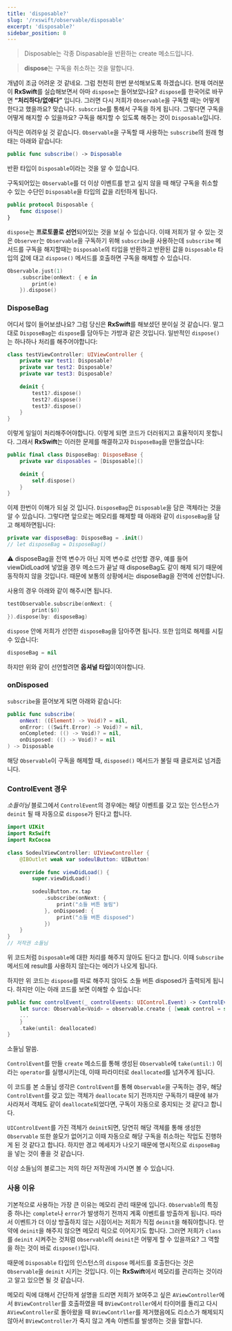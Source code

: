 ```yaml
---
title: 'disposable?'
slug: '/rxswift/observable/disposable'
excerpt: 'disposable?'
sidebar_position: 8
---
```

> Disposable는 각종 Dispasable을 반환하는 create 메소드입니다.
> 

> **dispose**는 구독을 취소하는 것을 말합니다.
> 

개념이 조금 어려운 것 같네요. 그럼 천천히 한번 분석해보도록 하겠습니다. 현재 여러분이 **RxSwift**를 실습해보면서 아마 `dispose`는 들어보았나요? `dispose`를 한국어로 바꾸면 **“처리하다/없애다”** 입니다. 그러면 다시 저희가 `Observable`을 구독할 때는 어떻게 한다고 했을까요? 맞습니다. `subscribe`를 통해서 구독을 하게 됩니다. 그렇다면 구독을 어떻게 해지할 수 있을까요? 구독을 해지할 수 있도록 해주는 것이 `Disposable`입니다.

아직은 여려우실 것 같습니다. `Observable`을 구독할 때 사용하는 `subscribe`의 원래 형태는 아래와 같습니다:

```swift
public func subscribe() -> Disposable
```

반환 타입이 `Disposable`이라는 것을 알 수 있습니다.

구독되어있는 `Observable`를 더 이상 이벤트를 받고 싶지 않을 때 해당 구독을 취소할 수 있는 수단인 `Disposable`을 타입의 값을 리턴하게 됩니다.

```swift
public protocol Disposable {
	func dispose()
}
```

`dispose`는 **프로토콜로 선언**되어있는 것을 보실 수 있습니다. 이때 저희가 알 수 있는 것은 `Observer`는 `Observable`을 구독하기 위해 `subscribe`을 사용하는데 `subscribe` 메서드를 구독을 해지할때는 `Disposable`의 타입을 반환하고 반환된 값을 `Disposable` 타입의 값에 대고 `dispose()` 메서드를 호출하면 구독을 해제할 수 있습니다.

```swift
Observable.just(1)
    .subscribe(onNext: { e in
        print(e)
    }).dispose()
```

### DisposeBag

어디서 많이 들어보셨나요? 그럼 당신은 **RxSwift**를 해보셨던 분이실 것 같습니다. 말그대로 `DisposeBag`는 `dispose`를 담아두는 가방과 같은 것입니다. 일반적인 `dispose()`는 하나하나 처리를 해주어야합니다:

```swift
class testViewController: UIViewController {
	private var test1: Disposable?
	private var test2: Disposable?
	private var test3: Disposable?
	
	deinit {
		test1?.dispose()
		test2?.dispose()
		test3?.dispose()
	}
}
```

이렇게 일일이 처리해주어야합니다. 이렇게 되면 코드가 더러워지고 효율적이지 못합니다. 그래서 **RxSwift**는 이러한 문제를 해결하고자 `DisposeBag`을 만들었습니다:

```swift
public final class DisposeBag: DisposeBase {
	private var disposables = [Disposable]()
	
	deinit {
		self.dispose()
	}
}
```

이제 한번이 이해가 되실 것 입니다. `DisposeBag`은 `Disposable`을 담은 객체라는 것을 알 수 있습니다. 그렇다면 앞으로는 메모리를 해제할 때 아래와 같이 `disposeBag`을 담고 해제하면됩니다:

```swift
private var disposeBag: DisposeBag = .init()
// let disposeBag = DisposeBag()
```

<aside>
⚠️ disposeBag을 전역 변수가 아닌 지역 변수로 선언할 경우, 예를 들어 viewDidLoad에 넣었을 경우 메소드가 끝날 때 disposeBag도 같이 해제 되기 때문에 동작하지 않을 것입니다. 때문에 보통의 상황에서는 disposeBag을 전역에 선언합니다.

</aside>

사용의 경우 아래와 같이 해주시면 됩니다.

```swift
testObservable.subscribe(onNext: {
		print($0)
}).dispose(by: disposeBag)
```

`dispose` 안에 저희가 선언한 `disposeBag`을 담아주면 됩니다. 또한 임의로 해제를 시킬 수 있습니다:

```swift
disposeBag = nil
```

하지만 위와 같이 선언할려면 **옵셔널 타입**이여야합니다.

### onDisposed

`subscribe`을 뜯어보게 되면 아래와 같습니다:

```swift
public func subscribe(
    onNext: ((Element) -> Void)? = nil,
    onError: ((Swift.Error) -> Void)? = nil,
    onCompleted: (() -> Void)? = nil,
    onDisposed: (() -> Void)? = nil
) -> Disposable
```

해당 `Observable`이 구독을 해제할 때, `disposed()` 메서드가 불릴 때 클로저로 넘겨줍니다.

### ControlEvent 경우

*소들이님* 블로그에서 `ControlEvent`의 경우에는 해당 이벤트를 갖고 있는 인스턴스가 `deinit` 될 때 자동으로 `dispose`가 된다고 합니다.

```swift
import UIKit
import RxSwift
import RxCocoa
 
class SodeulViewController: UIViewController {
    @IBOutlet weak var sodeulButton: UIButton!
    
    override func viewDidLoad() {
        super.viewDidLoad()
        
        sodeulButton.rx.tap
            .subscribe(onNext: {
                print("소들 버튼 눌림")
            }, onDisposed: {
                print("소들 버튼 disposed")
            })
    }
}
// 저작권 소들님
```

위 코드처럼 `Disposable`에 대한 처리를 해주지 않아도 된다고 합니다. 이때 `Subscribe` 메서드에 result를 사용하지 않는다는 에러가 나오게 됩니다.

하지만 위 코드는 `dispose`를 따로 해주지 않아도 소들 버튼 disposed가 출력되게 됩니다. 하지만 이는 아래 코드를 보면 이해할 수 있습니다:

```swift
public func controlEvent(_ controlEvents: UIControl.Event) -> ControlEvent<()> {
	let surce: Observable<Void> = observable.create { [weak control = self.base] observer in
	...
	}
	.take(until: deallocated)
}
```

소들님 말씀.

`ControlEvent`를 만들 `create` 메소드를 통해 생성된 `Observable`에 `take(until:)` 이라는 `operator`를 실행시키는데, 이때 파라미터로 `deallocated`를 넘겨주게 됩니다.

이 코드를 본 소들님 생각은 `ControlEvent`를 통해 `Observable`을 구독하는 경우, 해당 `ControlEvent`를 갖고 있는 객체가 `deallocate` 되기 전까지만 구독하기 때문에 뷰가 사라져서 객체도 같이 `deallocate`되었다면, 구독이 자동으로 중지되는 것 같다고 합니다.

`UIControlEvent`를 가진 객체가 `deinit`되면, 당연히 해당 객체를 통해 생성한 `Observable` 또한 쓸모가 없어기고 이때 자동으로 해당 구독을 취소하는 작업도 진행하게 된 것 같다고 합니다. 하지만 경고 메세지가 나오기 때문에 명시적으로 `disposeBag`을 넣는 것이 좋을 것 같습니다.

이상 소들님의 블로그는 저의 하단 저작권에 가시면 볼 수 있습니다.

### 사용 이유

기본적으로 사용하는 가장 큰 이유는 메모리 관리 때문에 입니다. `Observable`의 특징 중 하나는 `complete`나 `error`가 발생하기 전까지 계혹 이벤트를 방출하게 됩니다. 따라서 이벤트가 더 이상 방출하지 않는 시점이서는 저희가 직접 `deinit`을 해줘야합니다. 만약에 `deinit`을 해주지 않으면 메모리 릭으로 이어지기도 합니다. 그러면 저희가 `class`를 `deinit` 시켜주는 것처럼 `Observable`의 `deinit`은 어떻게 할 수 있을까요? 그 역할을 하는 것이 바로 `dispose()`입니다.

때문에 `Disposable` 타입의 인스턴스의 `dispose` 메서드를 호출한다는 것은 `Observable`을 `deinit` 시키는 것입니다. 이는 **RxSwift**에서 메모리를 관리하는 것이라고 알고 있으면 될 것 같습니다.

메모리 릭에 대해서 간단하게 설명을 드리면 저희가 보여주고 싶은 `AViewController`에서 `BViewController`를 호출하였을 때 `BViewController`에서 타이머를 돌리고 다시 `AViewController`로 돌아왔을 때 `BViewContrller`를 제거했음에도 리소스가 해제되지 않아서 `BViewController`가 죽지 않고 계속 이벤트를 발생하는 것을 말합니다.